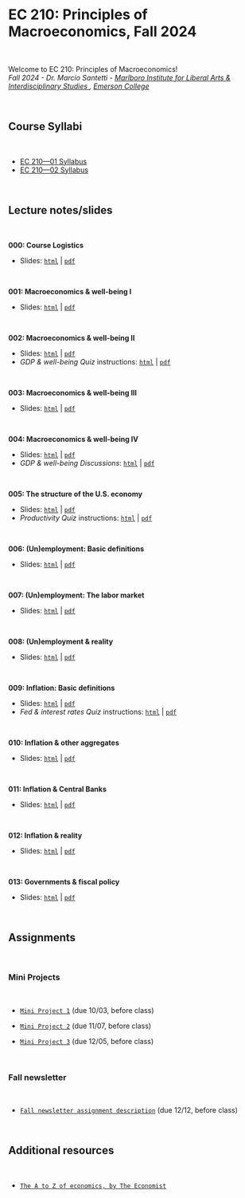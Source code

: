 # EC 210: Principles of Macroeconomics, Fall 2024

<br>

Welcome to EC 210: Principles of Macroeconomics!<br>
*Fall 2024 - Dr. Marcio Santetti - [Marlboro Institute for Liberal Arts & Interdisciplinary Studies ](https://emerson.edu/academics/schools-labs-and-centers/marlboro-institute), [Emerson College](https://www.emerson.edu/)*

<br>

## Course Syllabi

<br>

  - [EC 210&mdash;01 Syllabus](https://raw.githack.com/marciosantetti/ec210-fall24/main/syllabus/ec210-01-syllabus-fall24.pdf)
  - [EC 210&mdash;02 Syllabus](https://raw.githack.com/marciosantetti/ec210-fall24/main/syllabus/ec210-02-syllabus-fall24.pdf)

<br>


## Lecture notes/slides


<br>

**000: Course Logistics**

  - Slides: [`html`](https://raw.githack.com/marciosantetti/ec210-fall24/main/lectures/000-logistics/000-logistics.html) | [`pdf`](https://raw.githack.com/marciosantetti/ec210-fall24/main/lectures/000-logistics/000-logistics.pdf)

<br>

**001: Macroeconomics & well-being I**

  - Slides: [`html`](https://raw.githack.com/marciosantetti/ec210-fall24/main/lectures/001-big-picture/001-big-picture.html) | [`pdf`](https://raw.githack.com/marciosantetti/ec210-fall24/main/lectures/001-big-picture/001-big-picture.pdf)

<br>

**002: Macroeconomics & well-being II**

  - Slides: [`html`](https://raw.githack.com/marciosantetti/ec210-fall24/main/lectures/001-big-picture/001-big-picture-2.html) | [`pdf`](https://raw.githack.com/marciosantetti/ec210-fall24/main/lectures/001-big-picture/001-big-picture-2.pdf)
  - *GDP & well-being Quiz* instructions: [`html`](https://raw.githack.com/marciosantetti/ec210-fall24/main/lectures/001-big-picture/quiz-reading-1.html) | [`pdf`](https://raw.githack.com/marciosantetti/ec210-fall24/main/lectures/001-big-picture/quiz-reading-1.pdf)

<br>

**003: Macroeconomics & well-being III**

  - Slides: [`html`](https://raw.githack.com/marciosantetti/ec210-fall24/main/lectures/001-big-picture/001-big-picture-3.html) | [`pdf`](https://raw.githack.com/marciosantetti/ec210-fall24/main/lectures/001-big-picture/001-big-picture-3.pdf)

<br>

**004: Macroeconomics & well-being IV**

  - Slides: [`html`](https://raw.githack.com/marciosantetti/ec210-fall24/main/lectures/001-big-picture/001-big-picture-4.html) | [`pdf`](https://raw.githack.com/marciosantetti/ec210-fall24/main/lectures/001-big-picture/001-big-picture-4.pdf)
  - *GDP & well-being Discussions*: [`html`](https://raw.githack.com/marciosantetti/ec210-fall24/refs/heads/main/lectures/001-big-picture/well-being-discussions.html) | [`pdf`](https://raw.githack.com/marciosantetti/ec210-fall24/refs/heads/main/lectures/001-big-picture/macro-well-being-discussions.pdf
)


<br>

**005: The structure of the U.S. economy**

  - Slides: [`html`](https://raw.githack.com/marciosantetti/ec210-fall24/main/lectures/002-us-economy/002-us-economy.html) | [`pdf`](https://raw.githack.com/marciosantetti/ec210-fall24/main/lectures/002-us-economy/002-us-economy.pdf)
  - *Productivity Quiz* instructions: [`html`](https://raw.githack.com/marciosantetti/ec210-fall24/main/lectures/002-us-economy/quiz-reading-2.html) | [`pdf`](https://raw.githack.com/marciosantetti/ec210-fall24/main/lectures/002-us-economy/quiz-reading-2.pdf)

<br>

**006: (Un)employment: Basic definitions**

  - Slides: [`html`](https://rawcdn.githack.com/marciosantetti/ec210-fall24/refs/heads/main/lectures/003-unemployment/003-unemp-1.html) | [`pdf`](https://rawcdn.githack.com/marciosantetti/ec210-fall24/refs/heads/main/lectures/003-unemployment/003-unemp-1.pdf)

<br>

**007: (Un)employment: The labor market**

  - Slides: [`html`](https://rawcdn.githack.com/marciosantetti/ec210-fall24/refs/heads/main/lectures/003-unemployment/003-unemp-2.html) | [`pdf`](https://rawcdn.githack.com/marciosantetti/ec210-fall24/refs/heads/main/lectures/003-unemployment/003-unemp-2.pdf)


<br>

**008: (Un)employment & reality**

  - Slides: [`html`](https://rawcdn.githack.com/marciosantetti/ec210-fall24/refs/heads/main/lectures/003-unemployment/003-unemp-3.html) | [`pdf`](https://rawcdn.githack.com/marciosantetti/ec210-fall24/refs/heads/main/lectures/003-unemployment/003-unemp-3.pdf)


<br>

**009: Inflation: Basic definitions**

  - Slides: [`html`](https://rawcdn.githack.com/marciosantetti/ec210-fall24/refs/heads/main/lectures/004-inflation/004-inflation-1.html) | [`pdf`](https://rawcdn.githack.com/marciosantetti/ec210-fall24/refs/heads/main/lectures/004-inflation/004-inflation-1.pdf)
  - *Fed & interest rates Quiz* instructions: [`html`](https://raw.githack.com/marciosantetti/ec210-fall24/refs/heads/main/lectures/004-inflation/quiz-reading-3.html) | [`pdf`](https://raw.githack.com/marciosantetti/ec210-fall24/refs/heads/main/lectures/004-inflation/quiz-reading-3.pdf)

<br>

**010: Inflation & other aggregates**

  - Slides: [`html`](https://rawcdn.githack.com/marciosantetti/ec210-fall24/refs/heads/main/lectures/004-inflation/004-inflation-2.html) | [`pdf`](https://rawcdn.githack.com/marciosantetti/ec210-fall24/refs/heads/main/lectures/004-inflation/004-inflation-2.pdf)

<br>

**011: Inflation & Central Banks**

  - Slides: [`html`](https://rawcdn.githack.com/marciosantetti/ec210-fall24/refs/heads/main/lectures/004-inflation/004-inflation-3.html) | [`pdf`](https://rawcdn.githack.com/marciosantetti/ec210-fall24/refs/heads/main/lectures/004-inflation/004-inflation-3.pdf)

<br>

**012: Inflation & reality**

  - Slides: [`html`](https://rawcdn.githack.com/marciosantetti/ec210-fall24/refs/heads/main/lectures/004-inflation/004-inflation-4.html) | [`pdf`](https://rawcdn.githack.com/marciosantetti/ec210-fall24/refs/heads/main/lectures/004-inflation/004-inflation-4.pdf)

<br>

**013: Governments & fiscal policy**

  - Slides: [`html`](https://rawcdn.githack.com/marciosantetti/ec210-fall24/refs/heads/main/lectures/005-govt/005-govt-1.html) | [`pdf`](https://rawcdn.githack.com/marciosantetti/ec210-fall24/refs/heads/main/lectures/005-govt/005-govt-1.pdf)


<br>

## Assignments

<br>

### Mini Projects

<br>

  - [`Mini Project 1`](https://raw.githack.com/marciosantetti/ec210-fall24/main/mini-projects/mp1-fall24.pdf) (due 10/03, before class)

  - [`Mini Project 2`](https://raw.githack.com/marciosantetti/ec210-fall24/main/mini-projects/mp2-fall24.pdf) (due 11/07, before class)

  - [`Mini Project 3`](https://raw.githack.com/marciosantetti/ec210-fall24/main/mini-projects/mp3-ec210-fall24.pdf) (due 12/05, before class)


<br>

### Fall newsletter

<br>

  - [`Fall newsletter assignment description`](https://raw.githack.com/marciosantetti/ec210-fall24/main/fall-newsletter/fall-newsletter-24.pdf) (due 12/12, before class)

<br>

## Additional resources

<br>

- [`The A to Z of economics, by The Economist`](https://www.economist.com/economics-a-to-z)

<br>

